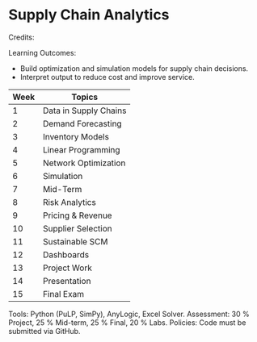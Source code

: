 # Supply Chain Analytics

Credits: 

Learning Outcomes:
- Build optimization and simulation models for supply chain decisions.
- Interpret output to reduce cost and improve service.

| Week | Topics                |
| ---- | --------------------- |
| 1    | Data in Supply Chains |
| 2    | Demand Forecasting    |
| 3    | Inventory Models      |
| 4    | Linear Programming    |
| 5    | Network Optimization  |
| 6    | Simulation            |
| 7    | Mid-Term              |
| 8    | Risk Analytics        |
| 9    | Pricing & Revenue     |
| 10   | Supplier Selection    |
| 11   | Sustainable SCM       |
| 12   | Dashboards            |
| 13   | Project Work          |
| 14   | Presentation          |
| 15   | Final Exam            |

Tools: Python (PuLP, SimPy), AnyLogic, Excel Solver.
Assessment: 30 % Project, 25 % Mid-term, 25 % Final, 20 % Labs.
Policies: Code must be submitted via GitHub.